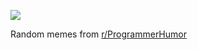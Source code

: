 ![](https://preview.redd.it/v30ngc00qvie1.png?width=640&crop=smart&auto=webp&s=7c8132613386bb0fe6a4b15ad15d9644fbbbd4d7)

 Random memes from [r/ProgrammerHumor](https://www.reddit.com/r/ProgrammerHumor/)
